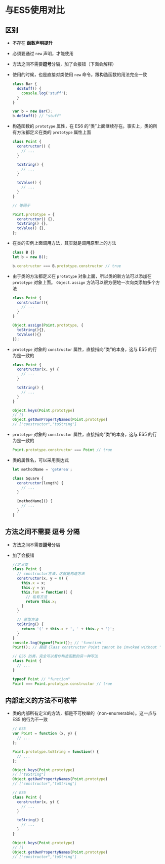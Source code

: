 # 与ES5使用对比

## 区别

  - 不存在 **函数声明提升**

  - 必须要通过 `new` 声明，才能使用

  - 方法之间不需要**逗号**分隔，加了会报错（下面会解释）

  - 使用的时候，也是直接对类使用 `new` 命令，跟构造函数的用法完全一致

    ```js
    class Bar {
      doStuff() {
        console.log('stuff');
      }
    }

    var b = new Bar();
    b.doStuff() // "stuff"
    ```

  - 构造函数的 `prototype` 属性，在 ES6 的“类”上面继续存在。事实上，类的所有方法都定义在类的 `prototype` 属性上面

    ```js
    class Point {
      constructor() {
        // ...
      }

      toString() {
        // ...
      }

      toValue() {
        // ...
      }
    }

    // 等同于

    Point.prototype = {
      constructor() {},
      toString() {},
      toValue() {},
    };
    ```

  - 在类的实例上面调用方法，其实就是调用原型上的方法

    ```js
    class B {}
    let b = new B();

    b.constructor === B.prototype.constructor // true
    ```

  - 由于类的方法都定义在 `prototype` 对象上面，所以类的新方法可以添加在 `prototype` 对象上面。 `Object.assign` 方法可以很方便地一次向类添加多个方法

    ```js
    class Point {
      constructor(){
        // ...
      }
    }

    Object.assign(Point.prototype, {
      toString(){},
      toValue(){}
    });
    ```

  - `prototype` 对象的 `constructor` 属性，直接指向“类”的本身，这与 ES5 的行为是一致的

    ```js
    class Point {
      constructor(x, y) {
        // ...
      }

      toString() {
        // ...
      }
    }

    Object.keys(Point.prototype)
    // []
    Object.getOwnPropertyNames(Point.prototype)
    // ["constructor","toString"]
    ```

  - `prototype` 对象的 `constructor` 属性，直接指向“类”的本身，这与 ES5 的行为是一致的

    ```js
    Point.prototype.constructor === Point // true
    ```

  - 类的属性名，可以采用表达式

    ```js
    let methodName = 'getArea';

    class Square {
      constructor(length) {
        // ...
      }

      [methodName]() {
        // ...
      }
    }
    ```

## 方法之间不需要 逗号 分隔

  - 方法之间不需要**逗号**分隔

  - 加了会报错

    ```js
    //定义类
    class Point {
      // constructor方法，这就是构造方法
      constructor(x, y = 0) {
        this.x = x;
        this.y = y;
        this.fun = function() {
          // 私有方法
          return this.x;
        }
      }

      // 原型方法
      toString() {
        return '(' + this.x + ', ' + this.y + ')';
      }
    }
    console.log(typeof(Point)); // 'function'
    Point(); // 报错 Class constructor Point cannot be invoked without 'new'
    ```

    ```js
    // ES6 的类，完全可以看作构造函数的另一种写法
    class Point {
      // ...
    }

    typeof Point // "function"
    Point === Point.prototype.constructor // true
    ```

## 内部定义的方法不可枚举

  - 类的内部所有定义的方法，都是不可枚举的（non-enumerable）。这一点与 ES5 的行为不一致

    ```js
    // ES5
    var Point = function (x, y) {
      // ...
    };

    Point.prototype.toString = function() {
      // ...
    };

    Object.keys(Point.prototype)
    // ["toString"]
    Object.getOwnPropertyNames(Point.prototype)
    // ["constructor","toString"]
    ```

    ```js
    // ES6
    class Point {
      constructor(x, y) {
        // ...
      }

      toString() {
        // ...
      }
    }

    Object.keys(Point.prototype)
    // []
    Object.getOwnPropertyNames(Point.prototype)
    // ["constructor","toString"]
    ```
